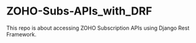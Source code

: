 # ZOHO-Subs-APIs_with_DRF
This repo is about accessing ZOHO Subscription APIs using Django Rest Framework.
